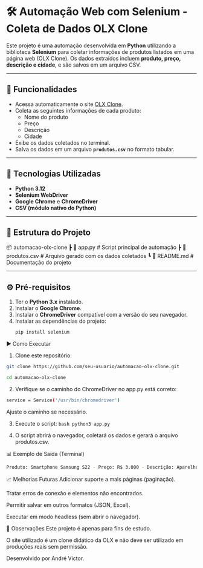 # 🛠️ Automação Web com Selenium - Coleta de Dados OLX Clone

Este projeto é uma automação desenvolvida em **Python** utilizando a biblioteca **Selenium** para coletar informações de produtos listados em uma página web (OLX Clone). Os dados extraídos incluem **produto, preço, descrição e cidade**, e são salvos em um arquivo CSV.

---

## 📌 Funcionalidades

- Acessa automaticamente o site [OLX Clone](https://clone-olx-devaprender.netlify.app/).
- Coleta as seguintes informações de cada produto:
  - Nome do produto
  - Preço
  - Descrição
  - Cidade
- Exibe os dados coletados no terminal.
- Salva os dados em um arquivo **`produtos.csv`** no formato tabular.

---

## 🚀 Tecnologias Utilizadas

- **Python 3.12**
- **Selenium WebDriver**
- **Google Chrome** e **ChromeDriver**
- **CSV (módulo nativo do Python)**

---

## 📂 Estrutura do Projeto

📦 automacao-olx-clone
┣ 📜 app.py # Script principal de automação
┣ 📜 produtos.csv # Arquivo gerado com os dados coletados
┗ 📜 README.md # Documentação do projeto

---

## ⚙️ Pré-requisitos

1. Ter o **Python 3.x** instalado.
2. Instalar o **Google Chrome**.
3. Instalar o **ChromeDriver** compatível com a versão do seu navegador.
4. Instalar as dependências do projeto:
   ```bash
   pip install selenium
   ```

▶️ Como Executar

1. Clone este repositório:

```bash
git clone https://github.com/seu-usuario/automacao-olx-clone.git
```

```bash
cd automacao-olx-clone
```

2. Verifique se o caminho do ChromeDriver no app.py está correto:

```bash
service = Service('/usr/bin/chromedriver')
```

Ajuste o caminho se necessário.

3. Execute o script:
   `bash python3 app.py `

4. O script abrirá o navegador, coletará os dados e gerará o arquivo produtos.csv.

📊 Exemplo de Saída (Terminal)

````bash Produto: Notebook Dell Inspiron - Preço: R$ 2.500 - Descrição: Notebook Dell com 8GB RAM - Cidade: São Paulo
Produto: Smartphone Samsung S22 - Preço: R$ 3.000 - Descrição: Aparelho novo, lacrado - Cidade: Rio de Janeiro```

````

📈 Melhorias Futuras
Adicionar suporte a mais páginas (paginação).

Tratar erros de conexão e elementos não encontrados.

Permitir salvar em outros formatos (JSON, Excel).

Executar em modo headless (sem abrir o navegador).

📝 Observações
Este projeto é apenas para fins de estudo.

O site utilizado é um clone didático da OLX e não deve ser utilizado em produções reais sem permissão.

Desenvolvido por André Victor.
